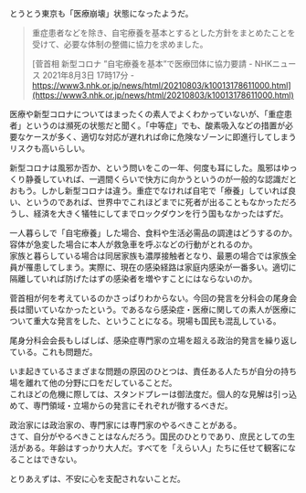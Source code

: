 とうとう東京も「医療崩壊」状態になったようだ。

> 重症患者などを除き、自宅療養を基本とするとした方針をまとめたことを受けて、必要な体制の整備に協力を求めました。
> 
> [菅首相 新型コロナ ”自宅療養を基本”で医療団体に協力要請 - NHKニュース 2021年8月3日 17時17分 - https://www3.nhk.or.jp/news/html/20210803/k10013178611000.html](https://www3.nhk.or.jp/news/html/20210803/k10013178611000.html)

医療や新型コロナについてはまったくの素人でよくわかっていないが、「重症患者」というのは瀕死の状態だと聞く。「中等症」でも、酸素吸入などの措置が必要なケースが多く、適切な対応が遅れれば命に危険なゾーンに即進行してしまうリスクも高いらしい。

新型コロナは風邪か否か、という問いをこの一年、何度も耳にした。風邪はゆっくり静養していれば、一週間くらいで快方に向かうというのが一般的な認識だとおもう。しかし新型コロナは違う。重症でなければ自宅で「療養」していれば良い、というのであれば、世界中でこれほどまでに死者が出ることもなかっただろうし、経済を大きく犠牲にしてまでロックダウンを行う国もなかったはずだ。

一人暮らしで「自宅療養」した場合、食料や生活必需品の調達はどうするのか。容体が急変した場合に本人が救急車を呼ぶなどの行動がとれるのか。  
家族と暮らしている場合は同居家族も濃厚接触者となり、最悪の場合では家族全員が罹患してしまう。実際に、現在の感染経路は家庭内感染が一番多い。適切に隔離していれば防げたはずの感染者を増やすことにはならないのか。

菅首相が何を考えているのかさっぱりわからない。今回の発言を分科会の尾身会長は聞いていなかったという。であるなら感染症・医療に関しての素人が医療について重大な発言をした、ということになる。現場も国民も混乱している。

尾身分科会会長もしばしば、感染症専門家の立場を超える政治的発言を繰り返している。これも問題だ。

いま起きているさまざまな問題の原因のひとつは、責任ある人たちが自分の持ち場を離れて他の分野に口をだしていることだ。  
これほどの危機に際しては、スタンドプレーは御法度だ。個人的な見解は引っ込めて、専門領域・立場からの発言にそれぞれが徹するべきだ。

政治家には政治家の、専門家には専門家のやるべきことがある。  
さて、自分がやるべきことはなんだろう。国民のひとりであり、庶民としての生活がある。年齢はすっかり大人だ。すべてを「えらい人」たちに任せて観客になることはできない。

とりあえずは、不安に心を支配されないことだ。
